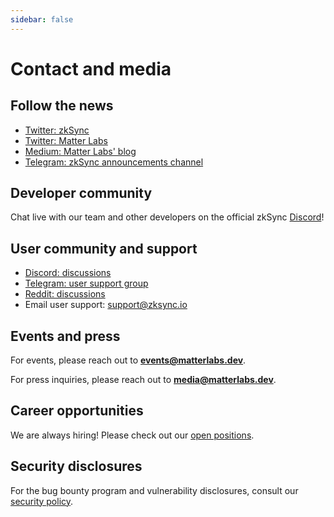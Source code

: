 ```yaml
---
sidebar: false
---
```


# Contact and media

## Follow the news

- [Twitter: zkSync](https://twitter.com/zksync)
- [Twitter: Matter Labs](https://twitter.com/the_matter_labs)
- [Medium: Matter Labs' blog](https://blog.matter-labs.io/)
- [Telegram: zkSync announcements channel](https://t.me/zksync)

<!-- <form
action="//dev.us4.list-manage.com/subscribe/post?u=ef8545da9c594ae082297352d&amp;id=fa715c9af0"
method="post"
id="mc-embedded-subscribe-form"
name="mc-embedded-subscribe-form"
target="_blank"
novalidate
>
<div id="mc_embed_signup_scroll">
    <input
        aria-label="Search"
        type="email"
        value
        name="EMAIL"
        id="mce-EMAIL"
        placeholder="Your e-mail"
        class="newsletter-input"
    />
    <input
        type="submit"
        value="Get updates"
        name="subscribe"
        id="mc-embedded-subscribe"
        class="newsletter-button"
    />
    <div style="position: absolute; left: -5000px;" aria-hidden="true">
    <input type="text" name="b_ef8545da9c594ae082297352d_fa715c9af0" tabindex="-1" value />
    </div>
</div>
</form> -->

## Developer community

Chat live with our team and other developers on the official zkSync [Discord](https://join.zksync.dev/)!

## User community and support

- [Discord: discussions](https://join.zksync.dev/)
- [Telegram: user support group](https://t.me/zksync_support)
- [Reddit: discussions](https://www.reddit.com/r/zkSync/)
- Email user support: [support@zksync.io](mailto:support@zksync.io)

## Events and press

For events, please reach out to **events@matterlabs.dev**.

For press inquiries, please reach out to **media@matterlabs.dev**.

## Career opportunities

We are always hiring! Please check out our [open positions](https://joinmatterlabs.com).

## Security disclosures

For the bug bounty program and vulnerability disclosures, consult our [security policy](/dev/security/bug-bounty).
